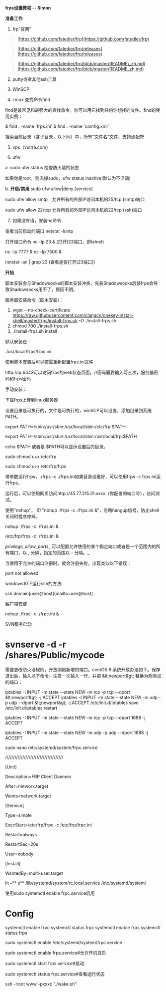 **frps设置教程 -- Simon**

**准备工作**

1. frp"官网"

> [https://github.com/fatedier/frp](https://github.com/fatedier/frp)

> [https://github.com/fatedier/frp/releases](https://github.com/fatedier/frp/releases)

> [https://github.com/fatedier/frp/blob/master/README\_zh.md](https://github.com/fatedier/frp/blob/master/README_zh.md)

2. putty或者其他ssh工具

3. WinSCP

4. Linux 查找命令find  

find是最常见和最强大的查找命令，你可以用它找到任何你想找的文件。find的使用实例：  

$ find . -name 'frps.ini' $ find . -name 'comfig.xml'

搜索当前目录（含子目录，以下同）中，所有"文件名"文件，支持通配符  

5. vps（vultra.com）

6. ufw

a. sudo ufw status 检查防火墙的状态

如果你是root，则去掉sudo，ufw status inactive(默认为不活动)

b. **开启/禁用** sudo ufw allow|deny [service]

sudo ufw allow smtp　允许所有的外部IP访问本机的25/tcp (smtp)端口

sudo ufw allow 22/tcp 允许所有的外部IP访问本机的22/tcp (ssh)端口

7. 如果没有请，安装nc命令

查看当前启动的端口 netstat -luntp

打开端口命令 nc -lp 23 & (打开[23端口，即telnet)

nc -lp 7777 & nc -lp 7500 &

netstat -an | grep 23 (查看是否打开[23端口])

**开始**

脚本安装会与Shadowsocks的脚本安装冲突，先装Shadowsocks后装frps会导致Shadowsocks用不了，原因不明。

服务器安装命令（脚本安装）：

1. wget --no-check-certificate https://raw.githubusercontent.com/clangcn/onekey-install-shell/master/frps/install-frps.sh -O ./install-frps.sh
2. chmod 700 ./install-frps.sh
3. ./install-frps.sh install

默认安装在：

./usr/local/frps/frps.ini

使用脚本安装后可以按需重新配置frps.ini文件

http://ip:6443可以访问frps的web状态页面。//密码需要输入两三次，服务器密码和frps密码

手动安装：

下载frps上传到linux服务器

设置目录是可执行的，文件是可执行的，winSCP可以设置，添加目录到系统PATH。

export PATH=/sbin:/usr/sbin:/usr/local/sbin:/etc/frp:$PATH

export PATH=/sbin:/usr/sbin:/usr/local/sbin:/usr/local/frp:$PATH

echo $PATH 或者是 $PATH可以显示设置后的目录。

sudo chmod u+x /etc/frp

sudo chmod u+x /etc/frp/frps

带参数运行frps，./frps -c ./frps.ini如果目录设置好，可以使用frps -c frps.ini运行frps。

运行后，可以使用网页访问http://45.77.215.31:xxxx（你配置的端口号），访问测试。

使用"nohup"， 即 "nohup ./frps -c ./frps.ini &"，忽略hangup信号，防止shell关闭时程序停掉。

nohup ./frps -c ./frps.ini &

/etc/frp/frps -c ./frps.ini &

_privilege_allow_ports__ 可以配置允许使用的某个指定端口或者是一个范围内的所有端口，以 , 分隔，指定的范围以 - 分隔。_

当使用不允许的端口注册时，就会注册失败。出现类似以下错误：

port not allowed

windows10下运行ssh的方法:

ssh domain\[user@host](mailto:user@host)

客户端安装

nohup ./frpc -c ./frpc.ini &

SVN服务启动

# svnserve -d -r /shares/Public/mycode

需要更改防火墙规则，开放刚刚新增的端口。centOS 6 系统开放办法如下。保存退出后，输入以下命令，注意一次输入一行，并把 \&lt;newport\&gt; 替换为刚添加的端口：

iptables -I INPUT -m state --state NEW -m tcp -p tcp --dport \&lt;newport\&gt; -j ACCEPT iptables -I INPUT -m state --state NEW -m udp -p udp --dport \&lt;newport\&gt; -j ACCEPT /etc/init.d/iptables save /etc/init.d/iptables restart

iptables -I INPUT -m state --state NEW -m tcp -p tcp --dport 1688 -j ACCEPT

iptables -I INPUT -m state --state NEW -m udp -p udp --dport 1688 -j ACCEPT

sudo nano /etc/systemd/system/frpc.service

/////////////////////////////////////

[Unit]

Description=FRP Client Daemon

After=network.target

Wants=network.target

[Service]

Type=simple

ExecStart=/etc/frp/frpc -c /etc/frp/frpc.ini

Restart=always

RestartSec=20s

User=nobody

[Install]

WantedBy=multi-user.target

ln **-**** s** /lib/systemd/system/rc.local.service /etc/systemd/system/

使用sudo systemctl enable frpc.service启用

# Config

systemctl enable frpc systemctl status frpc systemctl enable frps systemctl status frps

sudo systemctl enable /etc/systemd/system/frpc.service

sudo systemctl enable frps.service#允许开机自启

sudo systemctl start frps.service#启动

sudo systemctl status frps.service#查看运行状态

ssh -lroot www -pxxxx "./wake.sh"